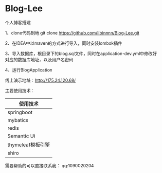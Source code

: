 # Blog-Lee
个人博客搭建


1、clone代码到地  git clone https://github.com/libinnnn/Blog-Lee.git

2、在IDEA中以maven的方式进行导入，同时安装lombok插件

3、导入数据库，根目录下的blog.sql文件，同时在application-dev.yml中修改好对应的数据库地址，以及用户名密码

4、运行BlogApplication


线上演示地址：http://175.24.120.68/


主要使用技术：

|  使用技术   | 
|  ----  | 
| springboot  | 
| mybatics  | 
| redis  | 
| Semantic Ui  | 
| thymeleaf模板引擎  | 
| shiro  | 


需要帮助的可以直接联系我：
qq:1090020204
